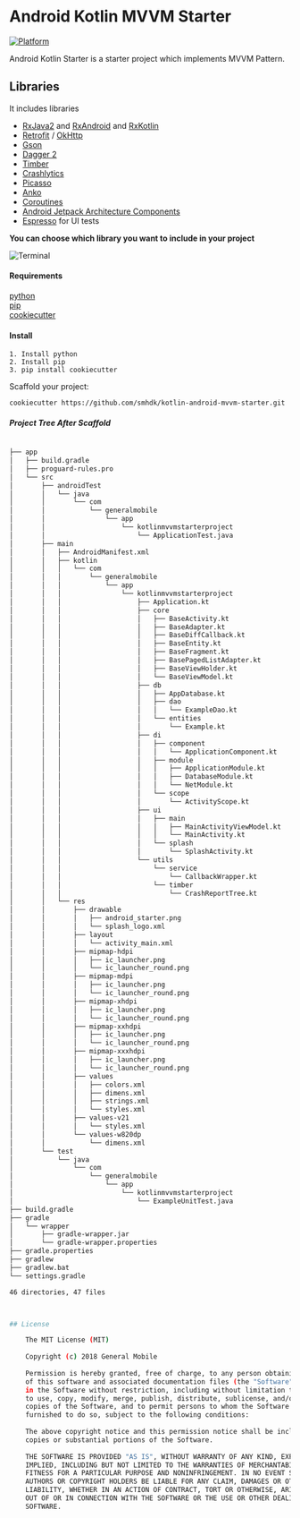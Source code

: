 # Android Kotlin MVVM Starter

[![Platform](https://img.shields.io/badge/platform-Android-green.svg)](http://developer.android.com/index.html)


Android Kotlin Starter is a starter project which implements MVVM Pattern.  


## Libraries
It includes libraries
- [RxJava2](https://github.com/ReactiveX/RxJava) and [RxAndroid](https://github.com/ReactiveX/RxAndroid) and [RxKotlin](https://github.com/ReactiveX/RxKotlin) 
- [Retrofit](http://square.github.io/retrofit/) / [OkHttp](http://square.github.io/okhttp/)
- [Gson](https://github.com/google/gson)
- [Dagger 2](http://google.github.io/dagger/)
- [Timber](https://github.com/JakeWharton/timber)
- [Crashlytics](https://try.crashlytics.com/)
- [Picasso](http://square.github.io/picasso/)
- [Anko](https://github.com/Kotlin/anko)
- [Coroutines](https://github.com/Kotlin/kotlinx.coroutines)
- [Android Jetpack Architecture Components](https://developer.android.com/jetpack/arch/)
- [Espresso](https://google.github.io/android-testing-support-library/) for UI tests

**You can choose which library you want to include in your project**

![Terminal](art/example.png)

#### Requirements

[python](https://www.python.org/)  
[pip](https://pypi.python.org/pypi/pip)  
[cookiecutter](https://github.com/audreyr/cookiecutter)  

#### Install
```
1. Install python
2. Install pip
3. pip install cookiecutter
```

Scaffold your project:
```
cookiecutter https://github.com/smhdk/kotlin-android-mvvm-starter.git
```


##### Project Tree After Scaffold
```bash

├── app
│   ├── build.gradle
│   ├── proguard-rules.pro
│   └── src
│       ├── androidTest
│       │   └── java
│       │       └── com
│       │           └── generalmobile
│       │               └── app
│       │                   └── kotlinmvvmstarterproject
│       │                       └── ApplicationTest.java
│       ├── main
│       │   ├── AndroidManifest.xml
│       │   ├── kotlin
│       │   │   └── com
│       │   │       └── generalmobile
│       │   │           └── app
│       │   │               └── kotlinmvvmstarterproject
│       │   │                   ├── Application.kt
│       │   │                   ├── core
│       │   │                   │   ├── BaseActivity.kt
│       │   │                   │   ├── BaseAdapter.kt
│       │   │                   │   ├── BaseDiffCallback.kt
│       │   │                   │   ├── BaseEntity.kt
│       │   │                   │   ├── BaseFragment.kt
│       │   │                   │   ├── BasePagedListAdapter.kt
│       │   │                   │   ├── BaseViewHolder.kt
│       │   │                   │   └── BaseViewModel.kt
│       │   │                   ├── db
│       │   │                   │   ├── AppDatabase.kt
│       │   │                   │   ├── dao
│       │   │                   │   │   └── ExampleDao.kt
│       │   │                   │   └── entities
│       │   │                   │       └── Example.kt
│       │   │                   ├── di
│       │   │                   │   ├── component
│       │   │                   │   │   └── ApplicationComponent.kt
│       │   │                   │   ├── module
│       │   │                   │   │   ├── ApplicationModule.kt
│       │   │                   │   │   ├── DatabaseModule.kt
│       │   │                   │   │   └── NetModule.kt
│       │   │                   │   └── scope
│       │   │                   │       └── ActivityScope.kt
│       │   │                   ├── ui
│       │   │                   │   ├── main
│       │   │                   │   │   ├── MainActivityViewModel.kt
│       │   │                   │   │   └── MainActivity.kt
│       │   │                   │   └── splash
│       │   │                   │       └── SplashActivity.kt
│       │   │                   └── utils
│       │   │                       └── service
│       │   │                           └── CallbackWrapper.kt
│       │   │                       └── timber
│       │   │                           └── CrashReportTree.kt
│       │   └── res
│       │       ├── drawable
│       │       │   ├── android_starter.png
│       │       │   └── splash_logo.xml
│       │       ├── layout
│       │       │   └── activity_main.xml
│       │       ├── mipmap-hdpi
│       │       │   ├── ic_launcher.png
│       │       │   └── ic_launcher_round.png
│       │       ├── mipmap-mdpi
│       │       │   ├── ic_launcher.png
│       │       │   └── ic_launcher_round.png
│       │       ├── mipmap-xhdpi
│       │       │   ├── ic_launcher.png
│       │       │   └── ic_launcher_round.png
│       │       ├── mipmap-xxhdpi
│       │       │   ├── ic_launcher.png
│       │       │   └── ic_launcher_round.png
│       │       ├── mipmap-xxxhdpi
│       │       │   ├── ic_launcher.png
│       │       │   └── ic_launcher_round.png
│       │       ├── values
│       │       │   ├── colors.xml
│       │       │   ├── dimens.xml
│       │       │   ├── strings.xml
│       │       │   └── styles.xml
│       │       ├── values-v21
│       │       │   └── styles.xml
│       │       └── values-w820dp
│       │           └── dimens.xml
│       └── test
│           └── java
│               └── com
│                   └── generalmobile
│                       └── app
│                           └── kotlinmvvmstarterproject
│                               └── ExampleUnitTest.java
├── build.gradle
├── gradle
│   └── wrapper
│       ├── gradle-wrapper.jar
│       └── gradle-wrapper.properties
├── gradle.properties
├── gradlew
├── gradlew.bat
└── settings.gradle

46 directories, 47 files



## License

    The MIT License (MIT)
    
    Copyright (c) 2018 General Mobile
    
    Permission is hereby granted, free of charge, to any person obtaining a copy
    of this software and associated documentation files (the "Software"), to deal
    in the Software without restriction, including without limitation the rights
    to use, copy, modify, merge, publish, distribute, sublicense, and/or sell
    copies of the Software, and to permit persons to whom the Software is
    furnished to do so, subject to the following conditions:
    
    The above copyright notice and this permission notice shall be included in all
    copies or substantial portions of the Software.
    
    THE SOFTWARE IS PROVIDED "AS IS", WITHOUT WARRANTY OF ANY KIND, EXPRESS OR
    IMPLIED, INCLUDING BUT NOT LIMITED TO THE WARRANTIES OF MERCHANTABILITY,
    FITNESS FOR A PARTICULAR PURPOSE AND NONINFRINGEMENT. IN NO EVENT SHALL THE
    AUTHORS OR COPYRIGHT HOLDERS BE LIABLE FOR ANY CLAIM, DAMAGES OR OTHER
    LIABILITY, WHETHER IN AN ACTION OF CONTRACT, TORT OR OTHERWISE, ARISING FROM,
    OUT OF OR IN CONNECTION WITH THE SOFTWARE OR THE USE OR OTHER DEALINGS IN THE
    SOFTWARE.
